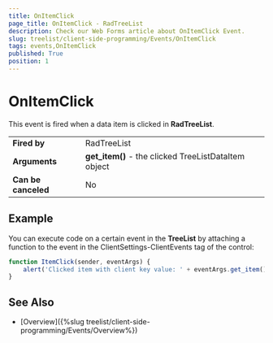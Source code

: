 ```yaml
---
title: OnItemClick
page_title: OnItemClick - RadTreeList
description: Check our Web Forms article about OnItemClick Event.
slug: treelist/client-side-programming/Events/OnItemClick
tags: events,OnItemClick
published: True
position: 1
---
```


# OnItemClick


This event is fired when a data item is clicked in **RadTreeList**.


| | |
| ------ | ------ |
| **Fired by** | RadTreeList |
| **Arguments** | **get_item()** - the clicked TreeListDataItem object  |
| **Can be canceled** | No |


## Example

You can execute code on a certain event in the **TreeList** by attaching a function to the event in the ClientSettings-ClientEvents tag of the control:

````JavaScript
function ItemClick(sender, eventArgs) {
    alert('Clicked item with client key value: ' + eventArgs.get_item().get_dataKeyValue('LastName'));
}
````


## See Also

 * [Overview]({%slug treelist/client-side-programming/Events/Overview%})
 
 
 
